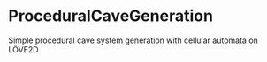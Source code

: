# ProceduralCaveGeneration
Simple procedural cave system generation with cellular automata on LÖVE2D
